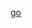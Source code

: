 <a href=https://github.com/docker-library/tomcat/blob/8a4801e7747ab025c37f76b8521e450089610dcc/9.0/jdk17/temurin-noble/Dockerfile>go</a>
